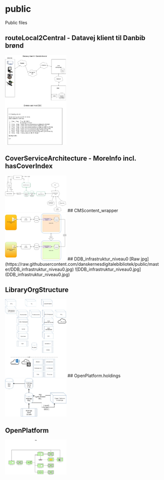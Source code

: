 # public
Public files

<!--

## Resized
<img src="https://raw.githubusercontent.com/danskernesdigitalebibliotek/public/master/DDB_infrastruktur_niveau0.jpg" width=200 height= auto>

<img src="" width=200 height=auto>

## Raw 
![DDB_infrastruktur_niveau0.jpg](DDB_infrastruktur_niveau0.jpg)
-->

## routeLocal2Central - Datavej klient til Danbib brønd 
<img src="https://raw.githubusercontent.com/danskernesdigitalebibliotek/public/master/routeLocal2Central.jpg" width=200 height= auto>


## CoverServiceArchitecture - MoreInfo incl. hasCoverIndex 
<img src="CoverServiceArchitecture.2018.jpg" width=200 height=auto>
<!--
[Raw jpg](https://raw.githubusercontent.com/danskernesdigitalebibliotek/public/master/CoverServiceArchitecture.2018.jpg)
![CoverServiceArchitecture](CoverServiceArchitecture.2018.jpg)
-->
## CMScontent_wrapper 
<img src="CMScontent_wrapper.jpg" width=200 height=auto>
<!--
[Raw jpg](https://raw.githubusercontent.com/danskernesdigitalebibliotek/public/master/CMScontent_wrapper.jpg)
<img src="https://raw.githubusercontent.com/danskernesdigitalebibliotek/public/master/CMScontent_wrapper.jpg">
-->
## DDB_infrastruktur_niveau0 
[Raw jpg](https://raw.githubusercontent.com/danskernesdigitalebibliotek/public/master/DDB_infrastruktur_niveau0.jpg)
![DDB_infrastruktur_niveau0.jpg](DDB_infrastruktur_niveau0.jpg)

## LibraryOrgStructure 
<img src="LibraryOrgStructure.jpg" width=200 height=auto>
<!--
[Raw jpg](https://raw.githubusercontent.com/danskernesdigitalebibliotek/public/master/LibraryOrgStructure.jpg)
<img src="https://raw.githubusercontent.com/danskernesdigitalebibliotek/public/master/LibraryOrgStructure.jpg" width=200 height= auto>
-->
## OpenPlatform.holdings 
<img src="OpenPlatform.holdings.jpg" width=200 height=auto>
<!--
[Raw jpg](https://raw.githubusercontent.com/danskernesdigitalebibliotek/public/master/LibraryOrgStructure.jpg)
<img src="https://raw.githubusercontent.com/danskernesdigitalebibliotek/public/master/OpenPlatform.holdings.jpg" width=200 height= auto>
-->

## OpenPlatform 
<img src="https://raw.githubusercontent.com/danskernesdigitalebibliotek/public/master/OpenPlatform.jpg" width=200 height= auto>


<!--
<img src="https://rawgit.com/danskernesdigitalebibliotek/public/master/DDB_infrastruktur_niveau0.svg">
---
<img src="https://raw.githubusercontent.com/danskernesdigitalebibliotek/public/master/DDB_infrastruktur_niveau0.jpg">
-->
